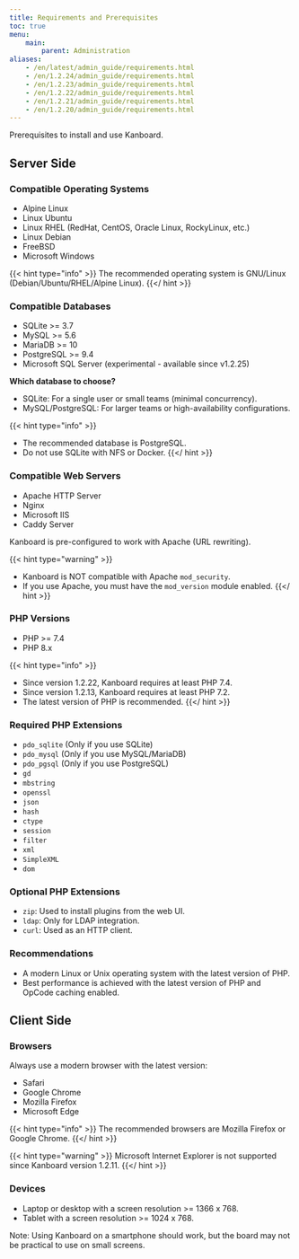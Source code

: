```yaml
---
title: Requirements and Prerequisites
toc: true
menu:
    main:
        parent: Administration
aliases:
    - /en/latest/admin_guide/requirements.html
    - /en/1.2.24/admin_guide/requirements.html
    - /en/1.2.23/admin_guide/requirements.html
    - /en/1.2.22/admin_guide/requirements.html
    - /en/1.2.21/admin_guide/requirements.html
    - /en/1.2.20/admin_guide/requirements.html
---
```


Prerequisites to install and use Kanboard.

## Server Side

### Compatible Operating Systems

- Alpine Linux
- Linux Ubuntu
- Linux RHEL (RedHat, CentOS, Oracle Linux, RockyLinux, etc.)
- Linux Debian
- FreeBSD
- Microsoft Windows

{{< hint type="info" >}}
The recommended operating system is GNU/Linux (Debian/Ubuntu/RHEL/Alpine Linux).
{{</ hint >}}

### Compatible Databases

- SQLite >= 3.7
- MySQL >= 5.6
- MariaDB >= 10
- PostgreSQL >= 9.4
- Microsoft SQL Server (experimental - available since v1.2.25)

**Which database to choose?**

- SQLite: For a single user or small teams (minimal concurrency).
- MySQL/PostgreSQL: For larger teams or high-availability configurations.

{{< hint type="info" >}}
- The recommended database is PostgreSQL.
- Do not use SQLite with NFS or Docker.
{{</ hint >}}

### Compatible Web Servers

- Apache HTTP Server
- Nginx
- Microsoft IIS
- Caddy Server

Kanboard is pre-configured to work with Apache (URL rewriting).

{{< hint type="warning" >}}
- Kanboard is NOT compatible with Apache `mod_security`.
- If you use Apache, you must have the `mod_version` module enabled.
{{</ hint >}}

### PHP Versions

- PHP >= 7.4
- PHP 8.x

{{< hint type="info" >}}
- Since version 1.2.22, Kanboard requires at least PHP 7.4.
- Since version 1.2.13, Kanboard requires at least PHP 7.2.
- The latest version of PHP is recommended.
{{</ hint >}}

### Required PHP Extensions

- `pdo_sqlite` (Only if you use SQLite)
- `pdo_mysql` (Only if you use MySQL/MariaDB)
- `pdo_pgsql` (Only if you use PostgreSQL)
- `gd`
- `mbstring`
- `openssl`
- `json`
- `hash`
- `ctype`
- `session`
- `filter`
- `xml`
- `SimpleXML`
- `dom`

### Optional PHP Extensions

- `zip`: Used to install plugins from the web UI.
- `ldap`: Only for LDAP integration.
- `curl`: Used as an HTTP client.

### Recommendations

- A modern Linux or Unix operating system with the latest version of PHP.
- Best performance is achieved with the latest version of PHP and OpCode caching enabled.

## Client Side

### Browsers

Always use a modern browser with the latest version:

- Safari
- Google Chrome
- Mozilla Firefox
- Microsoft Edge

{{< hint type="info" >}}
The recommended browsers are Mozilla Firefox or Google Chrome.
{{</ hint >}}

{{< hint type="warning" >}}
Microsoft Internet Explorer is not supported since Kanboard version 1.2.11.
{{</ hint >}}

### Devices

- Laptop or desktop with a screen resolution >= 1366 x 768.
- Tablet with a screen resolution >= 1024 x 768.

Note: Using Kanboard on a smartphone should work, but the board may not be practical to use on small screens.
